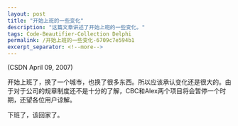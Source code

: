 ```yaml
---
layout: post
title: "开始上班的一些变化"
description: "这篇文章讲述了开始上班的一些变化。"
tags: Code-Beautifier-Collection Delphi
permalink: /开始上班的一些变化-6709c7e594b1
excerpt_separator: <!--more-->
---
```

(CSDN April 09, 2007)

开始上班了，换了一个城市，也换了很多东西。所以应该承认变化还是很大的。由于对于公司的规章制度还不是十分的了解，CBC和Alex两个项目将会暂停一个时期，还望各位用户谅解。

下班了，该回家了。
<!--more-->
